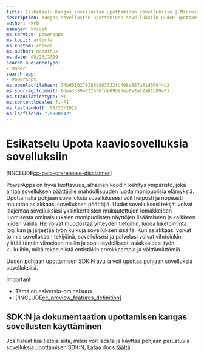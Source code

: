 ```yaml
---
title: Esikatselu Kangas sovellusten upottaminen sovelluksiin | Microsoft Docs
description: Kangas sovellusten upottaminen sovelluksiin uuden upottamisen SDK:N avulla Powerappsissa
author: nkrb
manager: kvivek
ms.service: powerapps
ms.topic: article
ms.custom: canvas
ms.author: nabuthuk
ms.date: 08/23/2019
search.audienceType:
- maker
search.app:
- PowerApps
ms.openlocfilehash: 74bd5102703809883732fd498a587a31d669f4b2
ms.sourcegitcommit: 6dea3559e012e56fde09b95ea8a2af2a81b89a91
ms.translationtype: MT
ms.contentlocale: fi-FI
ms.lasthandoff: 08/23/2019
ms.locfileid: "70000042"
---
```

# <a name="preview-embed-canvas-apps-in-your-applications"></a>Esikatselu Upota kaaviosovelluksia sovelluksiin

[!INCLUDE[cc-beta-prerelease-disclaimer](../../includes/cc-beta-prerelease-disclaimer.md)]

PowerApps on hyvä tuottavuus, alhainen koodin kehitys ympäristö, joka antaa sovelluksen päättäjille mahdollisuuden luoda monipuolisia elämyksiä. Upottamalla pohjaan sovelluksia sovellukseesi voit helposti ja nopeasti muuntaa asiakkaasi sovelluksen päättäjiä. Uudet sovelluksesi tekijät voivat laajentaa sovelluksiasi yksinkertaisten mukautettujen lomakkeiden luomisesta ominaisuuksien monipuolisten näyttöjen lisäämiseen ja kaikkeen niiden välillä. He voivat muodostaa yhteyden tietoihin, luoda liiketoiminta logiikan ja järjestää työn kulkuja sovelluksen sisältä. Kun asiakkaasi voivat toimia sovelluksen tekijöinä, sovelluksesi ja palvelusi voivat vihdoinkin ylittää tämän viimeisen mailin ja sopii täydellisesti asiakkaidesi työn kulkuihin, mikä tekee niistä entistäkin arvokkaampia ja välttämättömiä.

Uuden pohjaan upottamisen SDK:N avulla voit upottaa pohjaan sovelluksia sovelluksiisi. 

> [!IMPORTANT]
> - Tämä on esiversio-ominaisuus.
> - [!INCLUDE[cc_preview_features_definition](../../includes/cc-preview-features-definition.md)] 

## <a name="using-the-canvas-apps-embedding-sdk-and-documentation"></a>SDK:N ja dokumentaation upottamisen kangas sovellusten käyttäminen

Jos haluat lisä tietoja siitä, miten voit ladata ja käyttää pohjaan perustuvia sovelluksia upottamisen SDK:N, Lataa docs [täältä](https://download.microsoft.com/download/e/6/0/e605470b-c6f4-461c-92e7-936091bf7e3c/CanvasApps-Embedding-SDK-PublicPreview.pdf).



